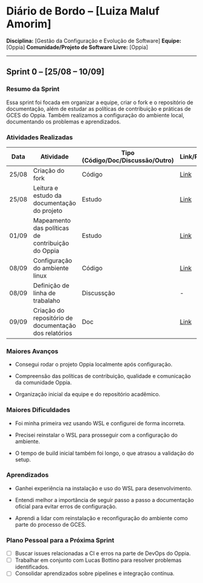 # Diário de Bordo – \[Luiza Maluf Amorim]

**Disciplina:** \[Gestão da Configuração e Evolução de Software]
**Equipe:** \[Oppia]
**Comunidade/Projeto de Software Livre:** \[Oppia]

---

## Sprint 0 – \[25/08 – 10/09]

### Resumo da Sprint

Essa sprint foi focada em organizar a equipe, criar o fork e o repositório de documentação, além de estudar as políticas de contribuição e práticas de GCES do Oppia. Também realizamos a configuração do ambiente local, documentando os problemas e aprendizados.

### Atividades Realizadas

| Data  | Atividade | Tipo (Código/Doc/Discussão/Outro) | Link/Referência | Status |
| ----- | --------- | --------------------------------- | --------------- | ------ |
| 25/08 | Criação do fork | Código | [Link](https://github.com/LuizaMaluf/oppia) | Concluído |
| 25/08 | Leitura e estudo da documentação do projeto | Estudo                            | [Link](https://github.com/oppia/oppia/wiki/Overview-of-the-Oppia-codebase) | Concluído |
| 01/09 | Mapeamento das políticas de contribuição do Oppia | Estudo | [Link](https://github.com/oppia/oppia/wiki) | Concluído |
| 08/09 | Configuração do ambiente linux | Código | [Link](https://github.com/oppia/oppia/wiki/Installing-Oppia-%28Linux%3B-Python-3%29)   | Concluído |
| 08/09 | Definição de linha de trabalaho | Discussção | - | Concluido | 
| 09/09 | Criação do repositório de documentação dos relatórios | Doc |  [Link](https://github.com/LuizaMaluf/GCES-OPPIA-relatorios) | Concluído |

### Maiores Avanços

* Consegui rodar o projeto Oppia localmente após configuração.

* Compreensão das políticas de contribuição, qualidade e comunicação da comunidade Oppia.

* Organização inicial da equipe e do repositório acadêmico.

### Maiores Dificuldades

* Foi minha primeira vez usando WSL e configurei de forma incorreta.

* Precisei reinstalar o WSL para prosseguir com a configuração do ambiente.

* O tempo de build inicial também foi longo, o que atrasou a validação do setup.


### Aprendizados

* Ganhei experiência na instalação e uso do WSL para desenvolvimento.

* Entendi melhor a importância de seguir passo a passo a documentação oficial para evitar erros de configuração.

* Aprendi a lidar com reinstalação e reconfiguração do ambiente como parte do processo de GCES.

### Plano Pessoal para a Próxima Sprint

* [ ] Buscar issues relacionadas a CI e erros na parte de DevOps do Oppia.
* [ ] Trabalhar em conjunto com Lucas Bottino para resolver problemas identificados.
* [ ] Consolidar aprendizados sobre pipelines e integração contínua.

